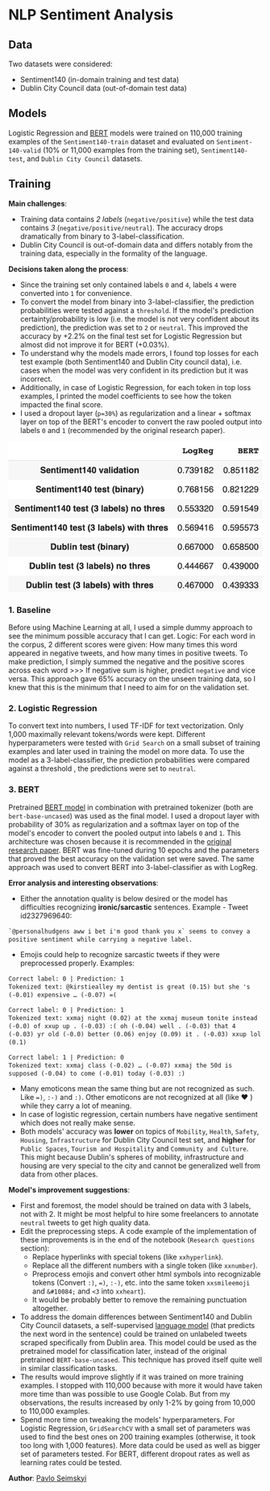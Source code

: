 # NLP Sentiment Analysis



## Data
Two datasets were considered:
- Sentiment140 (in-domain training and test data)
- Dublin City Council data (out-of-domain test data)

## Models
Logistic Regression and [BERT](https://huggingface.co/bert-base-uncased) models were trained on 110,000 training examples of the `Sentiment140-train` dataset and evaluated on `Sentiment-140-valid` (10% or 11,000 examples from the training set), `Sentiment140-test`, and `Dublin City Council` datasets.


## Training

**Main challenges**:
- Training data contains *2 labels* (`negative/positive`) while the test data contains *3* (`negative/positive/neutral`). The accuracy drops dramatically from binary to 3-label-classification.
- Dublin City Council is out-of-domain data and differs notably from the training data, especially in the formality of the language.

**Decisions taken along the process**:
- Since the training set only contained labels `0` and `4`, labels `4` were converted into `1` for convenience.
- To convert the model from binary into 3-label-classifier, the prediction probabilities were tested against a `threshold`. If the model's prediction certainty/probability is low (i.e. the model is not very confident about its prediction), the prediction was set to `2` or `neutral`. This improved the accuracy by +2.2% on the final test set for Logistic Regression but almost did not improve it for BERT (+0.03%).
- To understand why the models made errors, I found top losses for each test example (both Sentiment140 and Dublin City council data), i.e. cases when the model was very confident in its prediction but it was incorrect. 
- Additionally, in case of Logistic Regression, for each token in top loss examples, I printed the model coefficients to see how the token impacted the final score.
- I used a dropout layer (`p=30%`) as regularization and a linear + softmax layer on top of the BERT's encoder to convert the raw pooled output into labels `0` and `1` (recommended by the original research paper).

![image](/img/accuracy_results.png)

### 1. Baseline
Before using Machine Learning at all, I used a simple dummy approach to see the minimum possible accuracy that I can get. Logic: For each word in the corpus, 2 different scores were given: How many times this word appeared in negative tweets, and how many times in positive tweets. To make prediction, I simply summed the negative and the positive scores across each word >>> If negative sum is higher, predict `negative` and vice versa. This approach gave 65% accuracy on the unseen training data, so I knew that this is the minimum that I need to aim for on the validation set.

### 2. Logistic Regression
To convert text into numbers, I used TF-IDF for text vectorization. Only 1,000 maximally relevant tokens/words were kept. Different hyperparameters were tested with `Grid Search` on a small subset of training examples and later used in training the model on more data. To use the model as a 3-label-classifier, the prediction probabilities were compared against a threshold , the predictions were set to `neutral`.

### 3. BERT
Pretrained [BERT model](https://huggingface.co/bert-base-uncased) in combination with pretrained tokenizer (both are `bert-base-uncased`) was used as the final model. I used a dropout layer with probability of 30% as regularization and a softmax layer on top of the model's encoder to convert the pooled output into labels `0` and `1`. This architecture was chosen because it is recommended in the [original research paper](https://arxiv.org/abs/1810.04805). BERT was fine-tuned during 10 epochs and the parameters that proved the best accuracy on the validation set were saved. The same approach was used to convert BERT into 3-label-classifier as with LogReg.


**Error analysis and interesting observations**:
- Either the annotation quality is below desired or the model has difficulties recognizing **ironic/sarcastic** sentences. Example - Tweet id2327969640: 
```
`@personalhudgens aww i bet i'm good thank you x` seems to convey a positive sentiment while carrying a negative label.
```
- Emojis could help to recognize sarcastic tweets if they were preprocessed properly. Examples:
```
Correct label: 0 | Prediction: 1
Tokenized text: @kirstiealley my dentist is great (0.15) but she 's (-0.01) expensive … (-0.07) =(
```
```
Correct label: 0 | Prediction: 1
Tokenized text: xxmaj night (0.02) at the xxmaj museum tonite instead (-0.0) of xxup up . (-0.03) :( oh (-0.04) well . (-0.03) that 4 (-0.03) yr old (-0.0) better (0.06) enjoy (0.09) it . (-0.03) xxup lol (0.1)
```
```
Correct label: 1 | Prediction: 0
Tokenized text: xxmaj class (-0.02) … (-0.07) xxmaj the 50d is supposed (-0.04) to come (-0.01) today (-0.03) :)
```
- Many emoticons mean the same thing but are not recognized as such. Like `=)`, `:-)` and `:)`. Other emoticons are not recognized at all (like ❤️ ) while they carry a lot of meaning.
- In case of logistic regression, certain numbers have negative sentiment which does not really make sense.
- Both models' accuracy was **lower** on topics of `Mobility`, `Health`, `Safety`, `Housing`, `Infrastructure` for Dublin City Council test set, and **higher** for `Public Spaces`, `Tourism and Hospitality` and `Community and Culture`. This might because Dublin's spheres of mobility, infrastructure and housing are very special to the city and cannot be generalized well from data from other places.


**Model's improvement suggestions**:
- First and foremost, the model should be trained on data with 3 labels, not with 2. It might be most helpful to hire some freelancers to annotate `neutral` tweets to get high quality data.
- Edit the preprocessing steps. A code example of the implementation of these improvements is in the end of the notebook (`Research questions` section):
  - Replace hyperlinks with special tokens (like `xxhyperlink`).
  - Replace all the different numbers with a single token (like `xxnumber`).
  - Preprocess emojis and convert other html symbols into recognizable tokens (Convert `:)`, `=)`, `:-)`, etc. into the same token `xxsmileemoji` and `&#10084;` and `<3` into `xxheart`).
  - It would be probably better to remove the remaining punctuation altogether.
- To address the domain differences between Sentiment140 and Dublin City Council datasets, a self-supervised [language model](https://www.d2l.ai/chapter_recurrent-neural-networks/language-models-and-dataset.html) (that predicts the next word in the sentence) could be trained on unlabeled tweets scraped specifically from Dublin area. This model could be used as the pretrained model for classification later, instead of the original pretrained `BERT-base-uncased`. This technique has proved itself quite well in similar classification tasks.
- The results would improve slightly if it was trained on more training examples. I stopped with 110,000 because with more it would have taken more time than was possible to use Google Colab. But from my observations, the results increased by only 1-2% by going from 10,000 to 110,000 examples.
- Spend more time on tweaking the models' hyperparameters. For Logistic Regression, `GridSearchCV` with a small set of parameters was used to find the best ones on 200 training examples (otherwise, it took too long with 1,000 features). More data could be used as well as bigger set of parameters tested. For BERT, different dropout rates as well as learning rates could be tested.

**Author**: [Pavlo Seimskyi](mailto:pavlo@dataforfuture.org)
